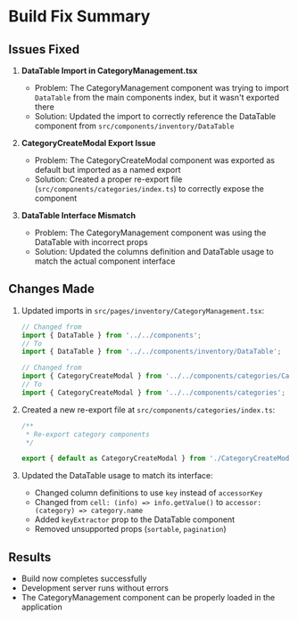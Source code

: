 # Build Fix Summary

## Issues Fixed

1. **DataTable Import in CategoryManagement.tsx**
   - Problem: The CategoryManagement component was trying to import `DataTable` from the main components index, but it wasn't exported there
   - Solution: Updated the import to correctly reference the DataTable component from `src/components/inventory/DataTable`

2. **CategoryCreateModal Export Issue**
   - Problem: The CategoryCreateModal component was exported as default but imported as a named export
   - Solution: Created a proper re-export file (`src/components/categories/index.ts`) to correctly expose the component

3. **DataTable Interface Mismatch**
   - Problem: The CategoryManagement component was using the DataTable with incorrect props
   - Solution: Updated the columns definition and DataTable usage to match the actual component interface

## Changes Made

1. Updated imports in `src/pages/inventory/CategoryManagement.tsx`:
   ```typescript
   // Changed from
   import { DataTable } from '../../components';
   // To
   import { DataTable } from '../../components/inventory/DataTable';
   
   // Changed from
   import { CategoryCreateModal } from '../../components/categories/CategoryCreateModal';
   // To
   import { CategoryCreateModal } from '../../components/categories';
   ```

2. Created a new re-export file at `src/components/categories/index.ts`:
   ```typescript
   /**
    * Re-export category components
    */
   
   export { default as CategoryCreateModal } from './CategoryCreateModal';
   ```

3. Updated the DataTable usage to match its interface:
   - Changed column definitions to use `key` instead of `accessorKey`
   - Changed from `cell: (info) => info.getValue()` to `accessor: (category) => category.name`
   - Added `keyExtractor` prop to the DataTable component
   - Removed unsupported props (`sortable`, `pagination`)

## Results

- Build now completes successfully
- Development server runs without errors
- The CategoryManagement component can be properly loaded in the application

